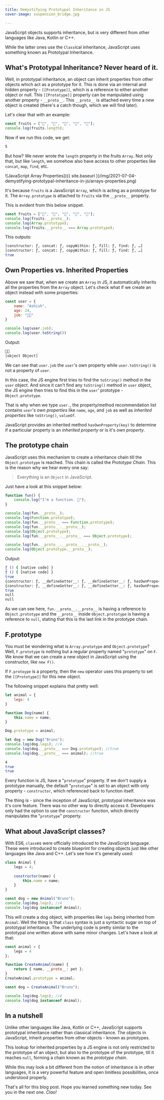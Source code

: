 ```yaml
---
title: Demystifying Prototypal Inheritance in JS
cover-image: suspension_bridge.jpg

---
```


JavaScript objects supports inheritance, but is very different from other languages like Java, Kotlin or C++.

While the latter ones use the `Class`ical inheritance, JavaScript uses something known as Prototypal Inheritance.

## What's Prototypal Inheritance? Never heard of it.

Well, in prototypal inheritance, an object can inherit properties from other objects which act as a prototype for it. This is done via an internal and hidden property - `[[Prototype]]`, which is a reference to either another object or null. This `[[Prototype]]` property can be manipulated using another property - `__proto__`. This `__proto__` is attached every time a new object is created (there's a catch though, which we will find later).

Let's clear that with an example:

```javascript
const fruits = ["🍎", "🍌", "🍇", "🍒", "🍍"];
console.log(fruits.length);
```

Now if we run this code, we get:

```bash
5
```

But how? We never wrote the `length` property in the fruits `Array`. Not only that, but like `length`, we somehow also have access to other properties like `concat`, `map`, `find`, etc. 

![JavaScript Array Properties]({{ site.baseurl }}/img/2021-07-04-demystifying-prototypal-inheritance-in-js/arrays-properties.png)

It's because `fruits` is a JavaScript `Array`, which is acting as a prototype for it. The `Array.prototype` is attached to `fruits` via the `__proto__` property.

This is evident from this below snippet.

```javascript
const fruits = ["🍎", "🍌", "🍇", "🍒", "🍍"];
console.log(fruits.__proto__);
console.log(Array.prototype);
console.log(fruits.__proto__ === Array.prototype);
```

This outputs:

```bash
[constructor: ƒ, concat: ƒ, copyWithin: ƒ, fill: ƒ, find: ƒ, …]
[constructor: ƒ, concat: ƒ, copyWithin: ƒ, fill: ƒ, find: ƒ, …]
true
```

## Own Properties vs. Inherited Properties

Above we saw that, when we create an `Array` in JS, it automatically inherits all the properties from the `Array` object. Let's check what if we create an object instead with some properties:

```javascript
const user = {
    name: "Ashish",
    age: 24,
    job: "🧑‍💻"
}

console.log(user.job);
console.log(user.toString())
```

Output:

```bash
🧑‍💻
[object Object]
```

We can see that `user.job` the `user`'s own property while `user.toString()` is not a property of `user`.

In this case, the JS engine first tries to find the `toString()` method in the `user` object. And since it can't find any `toString()` method in  `user` object, the JS engine then tries to find this in the `user`' prototype - `Object.prototype`.

That is why when we type `user.`, the property/method recommendation list contains `user`'s *own properties* like `name`, `age`, and `job` as well as *inherited properties* like `toString()`, `valueOf`.

JavaScript provides an inherited method `hasOwnProperty(key)` to determine if a particular property is an *inherited property* or is it's *own property*.

## The prototype chain

JavaScript uses this mechanism to create a inheritance chain till the `Object.prototype` is reached. This chain is called the *Prototype Chain*. This is the reason why we hear every one say:

> Everything is an `Object` in JavaScript.

Just have a look at this snippet below:

```javascript
function fun() {
    console.log("I'm a function. 🤖");
}

console.log(fun.__proto__);
console.log(Function.prototype);
console.log(fun.__proto__ === Function.prototype);
console.log(fun.__proto__.__proto__);
console.log(Object.prototype);
console.log(fun.__proto__.__proto__ === Object.prototype);

console.log(fun.__proto__.__proto__.__proto__);
console.log(Object.prototype.__proto__);
```



Output:

```bash
ƒ () { [native code] }
ƒ () { [native code] }
true
{constructor: ƒ, __defineGetter__: ƒ, __defineSetter__: ƒ, hasOwnProperty: ƒ, __lookupGetter__: ƒ, …}
{constructor: ƒ, __defineGetter__: ƒ, __defineSetter__: ƒ, hasOwnProperty: ƒ, __lookupGetter__: ƒ, …}
true
null
null
```

As we can see here, `fun.__proto__.__proto__` is having a reference to `Object.prototype` and the `__proto__` inside `Object.prototype` is having a reference to `null`, stating that this is the last link in the prototype chain.

## F.prototype

You must be wondering what is `Array.prototype` and `Object.prototype`? Well, `F.prototype` is nothing but a regular property named "`prototype`" on `F`. We know that we can create a new object in JavaScript using the constructor, like `new F()`.

If `F.protoype` is a property, then the `new` operator uses this property to set the `[[Prototype]]` for this new object.

The following snippet explains that pretty well:

```javascript
let animal = {
    legs: 4
}

function Dog(name) {
    this.name = name;
}

Dog.prototype = animal;

let dog = new Dog("Bruno");
console.log(dog.legs); //4
console.log(dog.__proto__ === Dog.prototype); //true
console.log(dog.__proto__ === animal); //true
```

```bash
4
true
true
```

Every function is JS, have a "`prototype`" property. If we don't supply a prototype manually, the default "`prototype`" is set to an object with only property - `constructor`, which referenced back to function itself. 

The thing is - since the inception of JavaScript, prototypal inheritance was it's core feature. There was no other way to directly access it. Developers only had the option to use the `constructor` function, which directly manipulates the  "`prototype`" property.

## What about JavaScript classes?

With ES6, `class`es were officially introduced to the JavaScript language. These were introduced to create blueprint for creating objects just like other languages like Java and C++. Let's see how it's generally used:

```javascript
class Animal {
    legs = 4;
	
	constructor(name) {
        this.name = name;
    }
}

const dog = new Animal("Bruno");
console.log(dog.legs); //4
console.log(dog instanceof Animal);
```

This will create a dog object, with properties like `legs` being inherited from `Animal`. Well the thing is that `class` syntax is just a syntactic sugar on top of prototypal inheritance. The underlying code is pretty similar to the prototypal one written above with same minor changes. Let's have a look at that:

```javascript
const animal = {
    legs = 4
};

function CreateAnimal(name) {
    return { name, __proto__: pet };
}
CreateAnimal.prototype = animal;

const dog = CreateAnimal("Bruno");

console.log(dog.legs); //4
console.log(dog instanceof Animal);
```

## In a nutshell

Unlike other languages like Java, Kotlin or C++, JavaScript supports prototypal inheritance rather than classical inheritance. The objects in JavaScript, inherit properties from other objects - known as prototypes.

This lookup for inherited properties by a JS engine is not only restricted to the prototype of an object, but also to the prototype of the prototype, till it reaches `null`, forming a chain known as the *prototype chain*.

While this may look a bit different from the notion of inheritance is in other languages, it is a very powerful feature and open limitless possibilities, once understood properly.

That's all for this blog post. Hope you learned something new today. See you in the next one. *Ciao!*